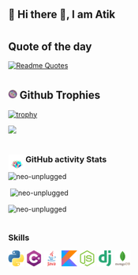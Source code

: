 <!-- Introducing myself -->

## 🐧 Hi there 👋, I am Atik

#
<h2> Quote of the day </h2>

[![Readme
Quotes](https://quotes-github-readme.vercel.app/api?type=horizontal&theme=dark)](https://github.com/piyushsuthar/github-readme-quotes)



#
<h2><img width="18px" src="./assets/klein-unscreen.gif"> Github Trophies </h2>

[![trophy](https://github-profile-trophy.vercel.app/?username=ryo-ma)](https://github.com/ryo-ma/github-profile-trophy)

<img src="https://komarev.com/ghpvc/?username=neo-unplugged&label=Profile%20views&color=0e75b6&style=flat%22" />



#
<img align="left" width="35px" src="./assets/Cubes.gif" />
<h3>GitHub activity Stats</h3>

<img src="https://github-readme-stats.vercel.app/api/top-langs?username=neo-unplugged&show_icons=true&locale=en&layout=compact&theme=tokyonight"
    alt="neo-unplugged" />

<p>&nbsp;<img align="center"
        src="https://github-readme-stats.vercel.app/api?username=neo-unplugged&show_icons=true&locale=en&theme=tokyonight"
        alt="neo-unplugged" /></p>

<p><img align="center" src="https://github-readme-streak-stats.herokuapp.com/?user=neo-unplugged&&theme=tokyonight"
        alt="neo-unplugged" /></p>


#
<h3>Skills</h3>
<p>
    <img src="./assets/stack/python.png" alt="python">
    <img src="./assets/stack/c-sharp.png" alt="c-sharp">
    <img src="./assets/stack/java.png" alt="python">
    <img src="./assets/stack/kotlin.png" alt="kotlin">
    <img src="./assets/stack/nodejs.png" alt="nodejs">
    <img src="./assets/stack/django.png" alt="django">
    <img src="./assets/stack/mongodb.png" alt="mongodb">
    <img src="./assets/stack/postgresql.png" alt="postgresql>

</p>